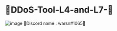 # 💜DDoS-Tool-L4-and-L7-💜 
![image](https://user-images.githubusercontent.com/127351837/223855008-11f4508a-2bf9-4273-9c68-7a2ef072472d.png)
💜Discord name : warsn#1065💜
